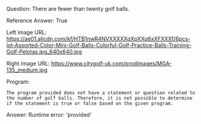 Question: There are fewer than twenty golf balls.

Reference Answer: True

Left image URL: https://ae01.alicdn.com/kf/HTB1nwR4NVXXXXXqXpXXq6xXFXXXf/6pcs-lot-Assorted-Color-Mini-Golf-Balls-Colorful-Golf-Practice-Balls-Training-Golf-Pelotas.jpg_640x640.jpg

Right image URL: https://www.citygolf-uk.com/prodimages/MGA-135_medium.jpg

Program:

```
The program provided does not have a statement or question related to the number of golf balls. Therefore, it is not possible to determine if the statement is true or false based on the given program.
```
Answer: Runtime error: 'provided'

